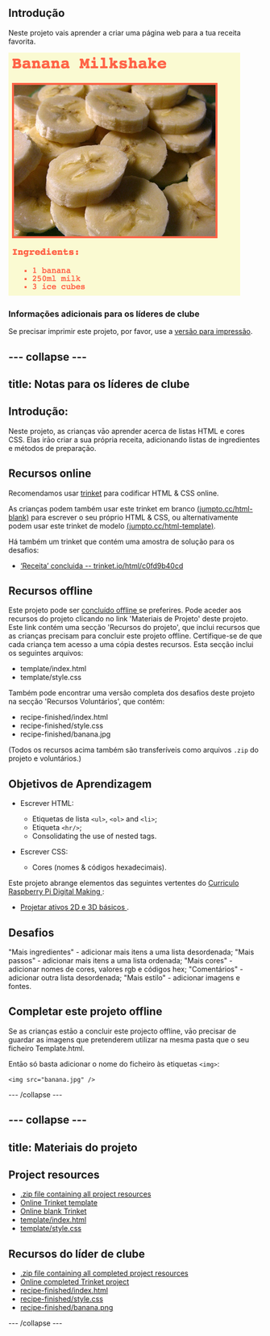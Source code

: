 ## Introdução

Neste projeto vais aprender a criar uma página web para a tua receita favorita.

![captura de ecrã](images/recipe-final.png)

### Informações adicionais para os líderes de clube

Se precisar imprimir este projeto, por favor, use a [versão para impressão](https://projects.raspberrypi.org/en/projects/recipe/print).

## \--- collapse \---

## title: Notas para os líderes de clube

## Introdução:

Neste projeto, as crianças vāo aprender acerca de listas HTML e cores CSS. Elas irāo criar a sua própria receita, adicionando listas de ingredientes e métodos de preparaçāo.

## Recursos online

Recomendamos usar [trinket](https://trinket.io/) para codificar HTML & CSS online.

As crianças podem também usar este trinket em branco [(jumpto.cc/html-blank)](http://jumpto.cc/html-blank) para escrever o seu próprio HTML & CSS, ou alternativamente podem usar este trinket de modelo [(jumpto.cc/html-template)](http://jumpto.cc/html-template).

Há também um trinket que contém uma amostra de solução para os desafios:

+ [‘Receita’ concluida -- trinket.io/html/c0fd9b40cd](https://trinket.io/html/c0fd9b40cd)

## Recursos offline

Este projeto pode ser [ concluído offline ](https://www.codeclubprojects.org/en-GB/resources/webdev-working-offline/) se preferires. Pode aceder aos recursos do projeto clicando no link 'Materiais de Projeto' deste projeto. Este link contém uma secção 'Recursos do projeto', que inclui recursos que as crianças precisam para concluir este projeto offline. Certifique-se de que cada criança tem acesso a uma cópia destes recursos. Esta secção inclui os seguintes arquivos:

+ template/index.html
+ template/style.css

Também pode encontrar uma versão completa dos desafios deste projeto na secção 'Recursos Voluntários', que contém:

+ recipe-finished/index.html
+ recipe-finished/style.css
+ recipe-finished/banana.jpg

(Todos os recursos acima também são transferíveis como arquivos `.zip` do projeto e voluntários.)

## Objetivos de Aprendizagem

+ Escrever HTML:
    
    + Etiquetas de lista `<ul>`, `<ol>` and `<li>`;
    + Etiqueta `<hr/>`;
    + Consolidating the use of nested tags.

+ Escrever CSS:
    
    + Cores (nomes & códigos hexadecimais).

Este projeto abrange elementos das seguintes vertentes do [ Curriculo Raspberry Pi Digital Making ](http://rpf.io/curriculum):

+ [ Projetar ativos 2D e 3D básicos ](https://www.raspberrypi.org/curriculum/design/creator).

## Desafios

"Mais ingredientes" - adicionar mais itens a uma lista desordenada; "Mais passos" - adicionar mais itens a uma lista ordenada; "Mais cores" - adicionar nomes de cores, valores rgb e códigos hex; "Comentários" - adicionar outra lista desordenada; "Mais estilo" - adicionar imagens e fontes.

## Completar este projeto offline

Se as crianças estāo a concluir este projecto offline, vāo precisar de guardar as imagens que pretenderem utilizar na mesma pasta que o seu ficheiro Template.html.

Entāo só basta adicionar o nome do ficheiro às etiquetas `<img>`:

    <img src="banana.jpg" />
    

\--- /collapse \---

## \--- collapse \---

## title: Materiais do projeto

## Project resources

+ [.zip file containing all project resources](resources/recipe-project-resources.zip)
+ [Online Trinket template](http://jumpto.cc/trinket-template)
+ [Online blank Trinket](http://jumpto.cc/trinket-blank)
+ [template/index.html](resources/template-index.html)
+ [template/style.css](resources/template-style.css)

## Recursos do líder de clube

+ [.zip file containing all completed project resources](resources/recipe-volunteer-resources.zip)
+ [Online completed Trinket project](https://trinket.io/html/c0fd9b40cd)
+ [recipe-finished/index.html](resources/recipe-finished-index.html)
+ [recipe-finished/style.css](resources/recipe-finished-style.css)
+ [recipe-finished/banana.png](resources/recipe-finished-banana.png)

\--- /collapse \---